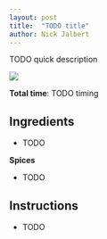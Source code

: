 ```yaml
---
layout: post
title:  "TODO title"
author: Nick Jalbert
---
```


TODO quick description

![](https://nickjalbert.github.io/recipes/img/mains/yum-seitan.jpg)

**Total time**: TODO timing

## Ingredients

* TODO

**Spices**

* TODO

## Instructions

* TODO
 
<!-- ## Notes -->

<!-- * TODO -->

<!-- ## Changes -->

<!-- * TODO -->

<!-- ## See also -->

<!-- * TODO -->
